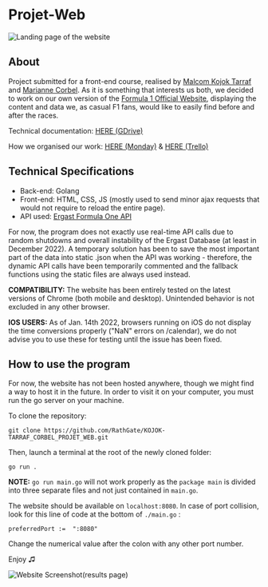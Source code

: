# Projet-Web

![Landing page of the website](https://i.postimg.cc/4yLXQK5Z/1.png)

## About

Project submitted for a front-end course, realised by [Malcom Kojok Tarraf ](https://github.com/KhaledTarraf) and [Marianne Corbel](https://github.com/RathGate). As it is something that interests us both, we decided to work on our own version of the [Formula 1 Official Website](https://www.formula1.com/), displaying the content and data we, as casual F1 fans, would like to easily find before and after the races.

Technical documentation: [HERE (GDrive)](https://docs.google.com/document/d/1RphHnO_cOwu32hdEOIRDSWFri1YW21bF1sdot0vsidE/edit?usp=share_link)

How we organised our work: [HERE (Monday)](https://drive.google.com/file/d/1lpvbXwP1t2FPQ5lWueLt15Syn36XQ-qE/view?usp=share_link) & [HERE (Trello)](https://drive.google.com/file/d/1ZZOogSOiHAmlau366zSUJhc7TAC2B2BA/view?usp=share_link)

## Technical Specifications

 - Back-end: Golang 
 - Front-end: HTML, CSS, JS (mostly used to send minor
   ajax requests that would not require to reload the entire page).
 - API used: [Ergast Formula One API](http://ergast.com/mrd/)

For now, the program does not exactly use real-time API calls due to random shutdowns and overall instability of the Ergast Database (at least in December 2022). A temporary solution has been to save the most important part of the data into static .json when the API was working - therefore, the dynamic API calls have been temporarily commented and the fallback functions using the static files are always used instead.

**COMPATIBILITY:** The website has been entirely tested on the latest versions of Chrome (both mobile and desktop). Unintended behavior is not excluded in any other browser.

**IOS USERS:** As of Jan. 14th 2022, browsers running on iOS do not display the time conversions properly ("NaN" errors on /calendar), we do not advise you to use these for testing until the issue has been fixed.

## How to use the program

For now, the website has not been hosted anywhere, though we might find a way to host it in the future. In order to visit it on your computer, you must run the go server on your machine. 

To clone the repository:

    git clone https://github.com/RathGate/KOJOK-TARRAF_CORBEL_PROJET_WEB.git

Then, launch a terminal at the root of the newly cloned folder:

    go run .

**NOTE:** `go run main.go` will not work properly as the `package main` is divided into three separate files and not just contained in `main.go`.

The website should be available on `localhost:8080`. In case of port collision, look for this line of code at the bottom of `./main.go` :

    preferredPort :=  ":8080"

Change the numerical value after the colon with any other port number.

Enjoy ♫

![Website Screenshot(results page)](https://i.postimg.cc/4yQRWYQn/Capture-d-cran-2023-01-14-013615.png)
